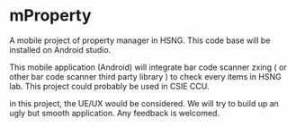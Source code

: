 # mProperty
A mobile project of property manager in HSNG. This code base will be installed on Android studio.

This mobile application (Android) will integrate bar code scanner zxing ( or other bar code scanner third party library ) to check every items in HSNG lab. 
This project could probably be used in CSIE CCU. 

in this project, the UE/UX would be considered. We will try to build up an ugly but smooth application. Any feedback is welcomed.
